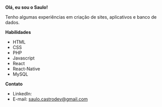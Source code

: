 __Olá, eu sou o Saulo!__

Tenho algumas experiências em criação de sites, aplicativos e banco de dados.

__Habilidades__                                             
- HTML                
- CSS              
- PHP             
- Javascript
- React
- React-Native
- MySQL

__Contato__
- LinkedIn:  
- E-mail: saulo.castrodev@gmail.com
